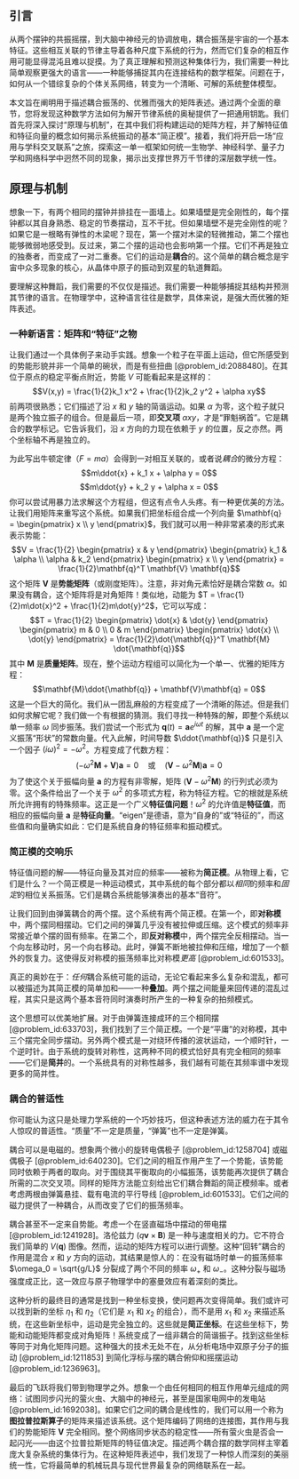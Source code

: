 ## 引言
从两个摆钟的共振摇摆，到大脑中神经元的协调放电，耦合振荡是宇宙的一个基本特征。这些相互关联的节律主导着各种尺度下系统的行为，然而它们复杂的相互作用可能显得混沌且难以捉摸。为了真正理解和预测这种集体行为，我们需要一种比简单观察更强大的语言——一种能够捕捉其内在连接结构的数学框架。问题在于，如何从一个错综复杂的个体关系网络，转变为一个清晰、可解的系统整体模型。

本文旨在阐明用于描述耦合振荡的、优雅而强大的矩阵表述。通过两个全面的章节，您将发现这种数学方法如何为解开节律系统的奥秘提供了一把通用钥匙。我们首先将深入探讨“原理与机制”，在其中我们将构建运动的矩阵方程，并了解特征值和特征向量的概念如何揭示系统振动的基本“简正模”。接着，我们将开启一场“应用与学科交叉联系”之旅，探索这一单一框架如何统一生物学、神经科学、量子力学和网络科学中迥然不同的现象，揭示出支撑世界万千节律的深层数学统一性。

## 原理与机制

想象一下，有两个相同的摆钟并排挂在一面墙上。如果墙壁是完全刚性的，每个摆钟都以其自身熟悉、稳定的节奏摆动，互不干扰。但如果墙壁不是完全刚性的呢？如果它是一根略有弹性的木梁呢？现在，第一个摆对木梁的轻微推动，第二个摆也能够微弱地感受到。反过来，第二个摆的运动也会影响第一个摆。它们不再是独立的独奏者，而变成了一对二重奏。它们的运动是**耦合**的。这个简单的耦合概念是宇宙中众多现象的核心，从晶体中原子的振动到双星的轨道舞蹈。

要理解这种舞蹈，我们需要的不仅仅是描述。我们需要一种能够捕捉其结构并预测其节律的语言。在物理学中，这种语言往往是数学，具体来说，是强大而优雅的矩阵表述。

### 一种新语言：矩阵和“特征”之物

让我们通过一个具体例子来动手实践。想象一个粒子在平面上运动，但它所感受到的势能形貌并非一个简单的碗状，而是有些扭曲 [@problem_id:2088480]。在其位于原点的稳定平衡点附近，势能 $V$ 可能看起来是这样的：
$$V(x,y) = \frac{1}{2}k_1 x^2 + \frac{1}{2}k_2 y^2 + \alpha xy$$
前两项很熟悉；它们描述了沿 $x$ 和 $y$ 轴的简谐运动。如果 $\alpha$ 为零，这个粒子就只是两个独立振子的组合。但是最后一项，即**交叉项** $\alpha xy$，才是“罪魁祸首”。它是耦合的数学标记。它告诉我们，沿 $x$ 方向的力现在依赖于 $y$ 的位置，反之亦然。两个坐标轴不再是独立的。

为此写出牛顿定律（$F=ma$）会得到一对相互关联的，或者说*耦合*的微分方程：
$$m\ddot{x} + k_1 x + \alpha y = 0$$
$$m\ddot{y} + k_2 y + \alpha x = 0$$
你可以尝试用暴力法求解这个方程组，但这有点令人头疼。有一种更优美的方法。让我们用矩阵来重写这个系统。如果我们把坐标组合成一个列向量 $\mathbf{q} = \begin{pmatrix} x \\ y \end{pmatrix}$，我们就可以用一种非常紧凑的形式来表示势能：
$$V = \frac{1}{2} \begin{pmatrix} x & y \end{pmatrix} \begin{pmatrix} k_1 & \alpha \\ \alpha & k_2 \end{pmatrix} \begin{pmatrix} x \\ y \end{pmatrix} = \frac{1}{2}\mathbf{q}^T \mathbf{V} \mathbf{q}$$
这个矩阵 $\mathbf{V}$ 是**势能矩阵**（或刚度矩阵）。注意，非对角元素恰好是耦合常数 $\alpha$。如果没有耦合，这个矩阵将是对角矩阵！类似地，动能为 $T = \frac{1}{2}m\dot{x}^2 + \frac{1}{2}m\dot{y}^2$，它可以写成：
$$T = \frac{1}{2} \begin{pmatrix} \dot{x} & \dot{y} \end{pmatrix} \begin{pmatrix} m & 0 \\ 0 & m \end{pmatrix} \begin{pmatrix} \dot{x} \\ \dot{y} \end{pmatrix} = \frac{1}{2}\dot{\mathbf{q}}^T \mathbf{M} \dot{\mathbf{q}}$$
其中 $\mathbf{M}$ 是**质量矩阵**。现在，整个运动方程组可以简化为一个单一、优雅的矩阵方程：
$$\mathbf{M}\ddot{\mathbf{q}} + \mathbf{V}\mathbf{q} = 0$$
这是一个巨大的简化。我们从一团乱麻般的方程变成了一个清晰的陈述。但是我们如何求解它呢？我们做一个有根据的猜测。我们寻找一种特殊的解，即整个系统以单一频率 $\omega$ 同步振荡。我们尝试一个形式为 $\mathbf{q}(t) = \mathbf{a} e^{i\omega t}$ 的解，其中 $\mathbf{a}$ 是一个定义振荡“形状”的常数向量。代入此解，时间导数 $\ddot{\mathbf{q}}$ 只是引入一个因子 $(i\omega)^2 = -\omega^2$。方程变成了代数方程：
$$(-\omega^2 \mathbf{M} + \mathbf{V})\mathbf{a} = 0 \quad \text{或} \quad (\mathbf{V} - \omega^2 \mathbf{M})\mathbf{a} = 0$$
为了使这个关于振幅向量 $\mathbf{a}$ 的方程有非零解，矩阵 $(\mathbf{V} - \omega^2 \mathbf{M})$ 的行列式必须为零。这个条件给出了一个关于 $\omega^2$ 的多项式方程，称为特征方程。它的根就是系统所允许拥有的特殊频率。这正是一个广义**特征值问题**！$\omega^2$ 的允许值是**特征值**，而相应的振幅向量 $\mathbf{a}$ 是**特征向量**。“eigen”是德语，意为“自身的”或“特征的”，而这些值和向量确实如此：它们是系统自身的特征频率和振动模式。

### 简正模的交响乐

特征值问题的解——特征向量及其对应的频率——被称为**简正模**。从物理上看，它们是什么？一个简正模是一种运动模式，其中系统的每个部分都以*相同*的频率和*固定*的相位关系振荡。它们是耦合系统能够演奏出的基本“音符”。

让我们回到由弹簧耦合的两个摆。这个系统有两个简正模。在第一个，即**对称模**中，两个摆同相摆动。它们之间的弹簧几乎没有被拉伸或压缩。这个模式的频率非常接近单个摆的固有频率。在第二个，即**反对称模**中，两个摆完全反相摆动。当一个向左移动时，另一个向右移动。此时，弹簧不断地被拉伸和压缩，增加了一个额外的恢复力。这使得反对称模的振荡频率比对称模*更高* [@problem_id:601533]。

真正的奥妙在于：*任何*耦合系统可能的运动，无论它看起来多么复杂和混乱，都可以被描述为其简正模的简单加和——一种**叠加**。两个摆之间能量来回传递的混乱过程，其实只是这两个基本音符同时演奏时所产生的一种复杂的拍频模式。

这个思想可以优美地扩展。对于由弹簧连接成环的三个相同摆 [@problem_id:633703]，我们找到了三个简正模。一个是“平庸”的对称模，其中三个摆完全同步摆动。另外两个模式是一对绕环传播的波状运动，一个顺时针，一个逆时针。由于系统的旋转对称性，这两种不同的模式恰好具有完全相同的频率——它们是**简并**的。一个系统具有的对称性越多，我们越有可能在其频率谱中发现更多的简并性。

### 耦合的普适性

你可能认为这只是处理力学系统的一个巧妙技巧，但这种表述方法的威力在于其令人惊叹的普适性。“质量”不一定是质量，“弹簧”也不一定是弹簧。

耦合可以是电磁的。想象两个微小的旋转电偶极子 [@problem_id:1258704] 或磁偶极子 [@problem_id:640230]。它们之间的相互作用产生了一个势能，该势能同时依赖于两者的取向。对于围绕其平衡取向的小幅振荡，该势能再次提供了耦合所需的二次交叉项。同样的矩阵方法能立刻给出它们耦合舞蹈的简正模频率。或者考虑两根由弹簧悬挂、载有电流的平行导线 [@problem_id:601533]。它们之间的磁力提供了一种耦合，从而改变了它们的振荡频率。

耦合甚至不一定来自势能。考虑一个在竖直磁场中摆动的带电摆 [@problem_id:1241928]。洛伦兹力 ($q\mathbf{v}\times\mathbf{B}$) 是一种与速度相关的力。它不符合我们简单的 $V(\mathbf{q})$ 图像。然而，运动的矩阵方程可以进行调整。这种“回转”耦合的作用是混合 $x$ 和 $y$ 方向的运动，其结果是惊人的：在没有磁场时单一的振荡频率 $\omega_0 = \sqrt{g/L}$ 分裂成了两个不同的频率 $\omega_+$ 和 $\omega_-$。这种分裂与磁场强度成正比，这一效应与原子物理学中的塞曼效应有着深刻的类比。

这种分析的最终目的通常是找到一种坐标变换，使问题再次变得简单。我们或许可以找到新的坐标 $\eta_1$ 和 $\eta_2$（它们是 $x_1$ 和 $x_2$ 的组合），而不是用 $x_1$ 和 $x_2$ 来描述系统，在这些新坐标中，运动是完全独立的。这些就是**简正坐标**。在这些坐标下，势能和动能矩阵都变成对角矩阵！系统变成了一组非耦合的简谐振子。找到这些坐标等同于对角化矩阵问题。这种强大的技术无处不在，从分析电场中双原子分子的振动 [@problem_id:1211853] 到简化浮标与摆的耦合俯仰和摇摆运动 [@problem_id:1236963]。

最后的飞跃将我们带到物理学之外。想象一个由任何相同的相互作用单元组成的网络：试图同步闪光的萤火虫、大脑中的神经元，甚至是国家电网中的发电站 [@problem_id:1692038]。如果它们之间的耦合是线性的，我们可以用一个称为**图拉普拉斯算子**的矩阵来描述该系统。这个矩阵编码了网络的连接图，其作用与我们的势能矩阵 $\mathbf{V}$ 完全相同。整个网络同步状态的稳定性——所有萤火虫是否会一起闪光——由这个拉普拉斯矩阵的特征值决定。描述两个耦合摆的数学同样主宰着庞大复杂系统的集体行为。在这种矩阵表述中，我们发现了一种惊人而深刻的美丽统一性，它将最简单的机械玩具与现代世界最复杂的网络联系在一起。

